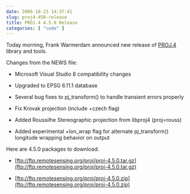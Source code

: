 ```yaml
---
date: 2006-10-23 14:37:41
slug: proj4-450-release
title: PROJ.4 4.5.0 Release
categories: [ "code" ]
---
```


Today morning, Frank Warmerdam announced new release of [PROJ.4](http://proj.maptools.org/) library and tools.






Changes from the NEWS file:




  * Microsoft Visual Studio 8 compatibility changes


  * Upgraded to EPSG 6.11.1 database


  * Several bug fixes to pj_transform() to handle transient errors properly


  * Fix Krovak projection (include +czech flag)


  * Added Roussilhe Stereographic projection from libproj4 (proj=rouss)


  * Added experimental +lon_wrap flag for alternate pj_transform() longitude wrapping behavior on output









Here are 4.5.0 packages to download:




  * [ftp://ftp.remotesensing.org/proj/proj-4.5.0.tar.gz](ftp://ftp.remotesensing.org/proj/proj-4.5.0.tar.gz)


  * [ftp://ftp.remotesensing.org/proj/proj-4.5.0.zip](ftp://ftp.remotesensing.org/proj/proj-4.5.0.zip)



